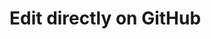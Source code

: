 # Edit directly on GitHub
<!-- 
This way to edit the site allows people with no knowledge of Git to contribute to ACCESS-Hive but is only suitable for light modifications of existing pages.

- Go to the page you want to modify on the ACCESS-Hive documentation site. At the right of the title, you will see a pen icon :material-pencil:. When you click on this icon, your browser will open the file in GitHub allowing you to edit the file.

<figure markdown>
  ![EditPen](../../assets/edit_pen.png)
  <figcaption>Pen icon circled in red</figcaption>
</figure>

- Enter your modification in the main pane. All the files are written in [Markdown][MarkdownSheet].

???+ note "Headers and table of content"
    The level 1 headers are reserved for the title of the page and are ignored from the pages' table of contents. Only use level 2 headers and higher to organise pages.

- Then add a commit message in the Commit changes box.

<figure markdown>
  ![CommitBox](../../assets/commit-box.png)
</figure>

- Commit and open a pull request

???+ important "Pull request is required"
    The `main` branch of the repository is protected and nobody can write to it directly. You will need to choose either to create a new branch (for ACCESS-Hive organisation members only) or to create a fork on your GitHub personal account (for non-members of ACCESS-Hive organisation) and then open a pull request in all cases.
    ![BranchAndPR](../../assets/branch-and-pr.png)

When creating the pull request, make sure to follow the instructions given to you in the pull request template. The description can be edited at any time. You can fill in the check list after creating the pull request. The pull request will automatically build [a preview of the documentation with your proposed changes][preview].

- Ask for a review by tagging the `@ACCESS-Hive/reviewers` team in a comment.

- Reply to the review. You will be notified by email of any subsequent comment, request or action from the reviewer on this pull request. Please make sure you take any action required by the reviewer or your modification will not be accepted into the ACCESS-Hive site.

## Further edits

During the review process, you might be requested to edit your proposed changes. For this, you will need to navigate to the branch created by GitHub. 

- At the top of the Pull request window on GitHub, you should see a link to your branch, circled in red on the image:

<figure markdown>
  ![PRheader](../../assets/PR_header.png)
</figure>

- Once you click on this link, navigate to and open the file you need to modify, then click on the pen icon in the toolbar on the right, circled in red on the image:

<figure markdown>
  ![GitHubedit](../../assets/GitHub-edit.png)
</figure>

- Then commit your changes once again to the same branch. This will update the pull request and the preview of the site.

- You need to let the reviewer know once you are confident you have responded to all their concerns, so they can review again. For this, locate the "Reviewers" pane in the right-hand side menu list on GitHub and click the icon circled in red in the image:

<figure markdown>
  ![GitHubnewrev](../../assets/GitHub-2nd-review.png)
</figure>

[MarkdownSheet]: https://www.markdownguide.org/cheat-sheet/
[preview]: local_edit.md#preview-from-a-pull-request -->
